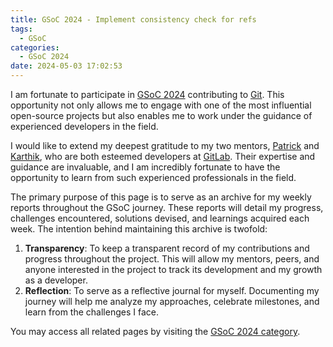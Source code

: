 ```yaml
---
title: GSoC 2024 - Implement consistency check for refs
tags:
  - GSoC
categories:
  - GSoC 2024
date: 2024-05-03 17:02:53
---
```


I am fortunate to participate in [GSoC 2024](https://summerofcode.withgoogle.com/programs/2024/projects/ukm4PTEF) contributing to [Git](https://git-scm.com/). This opportunity not only allows me to engage with one of the most influential open-source projects but also enables me to work under the guidance of experienced developers in the field.

I would like to extend my deepest gratitude to my two mentors, [Patrick](https://github.com/pks-t) and [Karthik](mailto:karthik188@gmail.com), who are both esteemed developers at [GitLab](https://about.gitlab.com/). Their expertise and guidance are invaluable, and I am incredibly fortunate to have the opportunity to learn from such experienced professionals in the field.

The primary purpose of this page is to serve as an archive for my weekly reports throughout the GSoC journey. These reports will detail my progress, challenges encountered, solutions devised, and learnings acquired each week. The intention behind maintaining this archive is twofold:

1. **Transparency**: To keep a transparent record of my contributions and progress throughout the project. This will allow my mentors, peers, and anyone interested in the project to track its development and my growth as a developer.
2. **Reflection**: To serve as a reflective journal for myself. Documenting my journey will help me analyze my approaches, celebrate milestones, and learn from the challenges I face.

You may access all related pages by visiting the [GSoC 2024 category](https://luolibrary.com/categories/GSoC-2024/).
